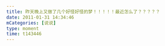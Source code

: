 ```yaml
---
title: 昨天晚上又做了几个好怪好怪的梦！！！！！最近怎么了？？？？？
date: 2011-01-31 14:34:46
mCategories: [说说]
type: moment
time: t143446
---
```


